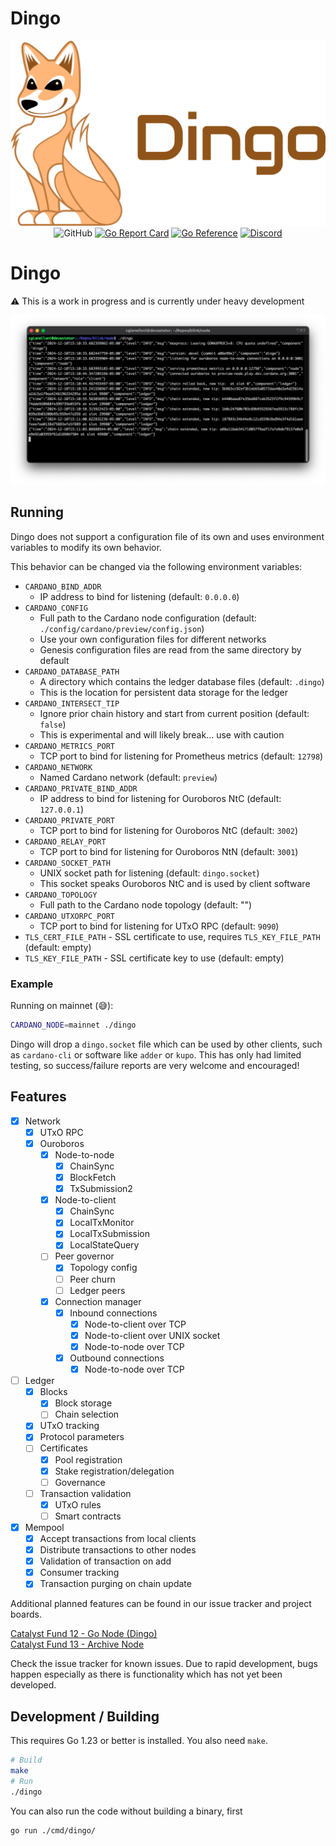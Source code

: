 # Dingo

<div align="center">
  <img src="./.github/assets/dingo-logo-with-text-horizontal.png" alt="Dingo Logo" width="640">
  <br>
  <img alt="GitHub" src="https://img.shields.io/github/license/blinklabs-io/dingo">
  <a href="https://goreportcard.com/report/github.com/blinklabs-io/dingo"><img src="https://goreportcard.com/badge/github.com/blinklabs-io/dingo" alt="Go Report Card"></a>
  <a href="https://pkg.go.dev/github.com/blinklabs-io/dingo"><img src="https://pkg.go.dev/badge/github.com/blinklabs-io/dingo.svg" alt="Go Reference"></a>
  <a href="https://discord.gg/5fPRZnX4qW"><img src="https://img.shields.io/badge/Discord-7289DA?style=flat&logo=discord&logoColor=white" alt="Discord"></a>
</div>

# Dingo

⚠️ This is a work in progress and is currently under heavy development

<div align="center">
  <img src="./.github/dingo-20241210.png" alt="dingo screenshot" width="640">
</div>

## Running

Dingo does not support a configuration file of its own and uses environment
variables to modify its own behavior.

This behavior can be changed via the following environment variables:

- `CARDANO_BIND_ADDR`
  - IP address to bind for listening (default: `0.0.0.0`)
- `CARDANO_CONFIG`
  - Full path to the Cardano node configuration (default:
    `./config/cardano/preview/config.json`)
  - Use your own configuration files for different networks
  - Genesis configuration files are read from the same directory by default
- `CARDANO_DATABASE_PATH`
  - A directory which contains the ledger database files (default:
    `.dingo`)
  - This is the location for persistent data storage for the ledger
- `CARDANO_INTERSECT_TIP`
  - Ignore prior chain history and start from current position (default:
    `false`)
  - This is experimental and will likely break... use with caution
- `CARDANO_METRICS_PORT`
  - TCP port to bind for listening for Prometheus metrics (default: `12798`)
- `CARDANO_NETWORK`
  - Named Cardano network (default: `preview`)
- `CARDANO_PRIVATE_BIND_ADDR`
  - IP address to bind for listening for Ouroboros NtC (default:
    `127.0.0.1`)
- `CARDANO_PRIVATE_PORT`
  - TCP port to bind for listening for Ouroboros NtC (default: `3002`)
- `CARDANO_RELAY_PORT`
  - TCP port to bind for listening for Ouroboros NtN (default: `3001`)
- `CARDANO_SOCKET_PATH`
  - UNIX socket path for listening (default: `dingo.socket`)
  - This socket speaks Ouroboros NtC and is used by client software
- `CARDANO_TOPOLOGY`
  - Full path to the Cardano node topology (default: "")
- `CARDANO_UTXORPC_PORT`
  - TCP port to bind for listening for UTxO RPC (default: `9090`)
- `TLS_CERT_FILE_PATH` - SSL certificate to use, requires `TLS_KEY_FILE_PATH`
    (default: empty)
- `TLS_KEY_FILE_PATH` - SSL certificate key to use (default: empty)

### Example

Running on mainnet (:sweat_smile:):

```bash
CARDANO_NODE=mainnet ./dingo
```

Dingo will drop a `dingo.socket` file which can be used by other clients, such
as `cardano-cli` or software like `adder` or `kupo`. This has only had limited
testing, so success/failure reports are very welcome and encouraged!

## Features

- [x] Network
  - [x] UTxO RPC
  - [x] Ouroboros
    - [x] Node-to-node
      - [x] ChainSync
      - [x] BlockFetch
      - [x] TxSubmission2
    - [x] Node-to-client
      - [x] ChainSync
      - [x] LocalTxMonitor
      - [x] LocalTxSubmission
      - [x] LocalStateQuery
    - [ ] Peer governor
      - [x] Topology config
      - [ ] Peer churn
      - [ ] Ledger peers
    - [x] Connection manager
      - [x] Inbound connections
        - [x] Node-to-client over TCP
        - [x] Node-to-client over UNIX socket
        - [x] Node-to-node over TCP
      - [x] Outbound connections
        - [x] Node-to-node over TCP
- [ ] Ledger
  - [x] Blocks
    - [x] Block storage
    - [ ] Chain selection
  - [x] UTxO tracking
  - [x] Protocol parameters
  - [ ] Certificates
    - [x] Pool registration
    - [x] Stake registration/delegation
    - [ ] Governance
  - [ ] Transaction validation
    - [x] UTxO rules
    - [ ] Smart contracts
- [x] Mempool
  - [x] Accept transactions from local clients
  - [x] Distribute transactions to other nodes
  - [x] Validation of transaction on add
  - [x] Consumer tracking
  - [x] Transaction purging on chain update

Additional planned features can be found in our issue tracker and project boards.

[Catalyst Fund 12 - Go Node (Dingo)](https://github.com/orgs/blinklabs-io/projects/16)<br/>
[Catalyst Fund 13 - Archive Node](https://github.com/orgs/blinklabs-io/projects/17)

Check the issue tracker for known issues. Due to rapid development, bugs happen
especially as there is functionality which has not yet been developed.

## Development / Building

This requires Go 1.23 or better is installed. You also need `make`.

```bash
# Build
make
# Run
./dingo
```

You can also run the code without building a binary, first
```bash
go run ./cmd/dingo/
```
